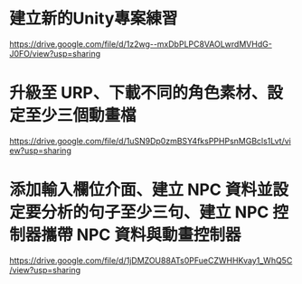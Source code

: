 # 建立新的Unity專案練習
 https://drive.google.com/file/d/1z2wg--mxDbPLPC8VAOLwrdMVHdG-J0FO/view?usp=sharing
# 升級至 URP、下載不同的角色素材、設定至少三個動畫檔
https://drive.google.com/file/d/1uSN9Dp0zmBSY4fksPPHPsnMGBcls1Lvt/view?usp=sharing
# 添加輸入欄位介面、建立 NPC 資料並設定要分析的句子至少三句、建立 NPC 控制器攜帶 NPC 資料與動畫控制器
https://drive.google.com/file/d/1jDMZOU88ATs0PFueCZWHHKvay1_WhQ5C/view?usp=sharing
